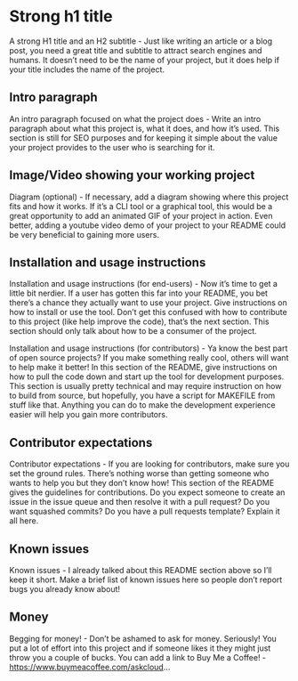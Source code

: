 # Strong h1 title

A strong H1 title and an H2 subtitle - Just like writing an article or a blog post, you need a great title and subtitle to attract search engines and humans. It doesn’t need to be the name of your project, but it does help if your title includes the name of the project.

## Intro paragraph

An intro paragraph focused on what the project does - Write an intro paragraph about what this project is, what it does, and how it’s used. This section is still for SEO purposes and for keeping it simple about the value your project provides to the user who is searching for it.

## Image/Video showing your working project

Diagram (optional) - If necessary, add a diagram showing where this project fits and how it works. If it’s a CLI tool or a graphical tool, this would be a great opportunity to add an animated GIF of your project in action. Even better, adding a youtube video demo of your project to your README could be very beneficial to gaining more users.

## Installation and usage instructions

Installation and usage instructions (for end-users) - Now it’s time to get a little bit nerdier. If a user has gotten this far into your README, you bet there’s a chance they actually want to use your project. Give instructions on how to install or use the tool. Don’t get this confused with how to contribute to this project (like help improve the code), that’s the next section. This section should only talk about how to be a consumer of the project.

Installation and usage instructions (for contributors) - Ya know the best part of open source projects? If you make something really cool, others will want to help make it better! In this section of the README, give instructions on how to pull the code down and start up the tool for development purposes. This section is usually pretty technical and may require instruction on how to build from source, but hopefully, you have a script for MAKEFILE from stuff like that. Anything you can do to make the development experience easier will help you gain more contributors.

## Contributor expectations

Contributor expectations - If you are looking for contributors, make sure you set the ground rules. There’s nothing worse than getting someone who wants to help you but they don’t know how! This section of the README gives the guidelines for contributions. Do you expect someone to create an issue in the issue queue and then resolve it with a pull request? Do you want squashed commits? Do you have a pull requests template? Explain it all here.

## Known issues

Known issues - I already talked about this README section above so I’ll keep it short. Make a brief list of known issues here so people don’t report bugs you already know about!

## Money

Begging for money! - Don’t be ashamed to ask for money. Seriously! You put a lot of effort into this project and if someone likes it they might just throw you a couple of bucks. You can add a link to Buy Me a Coffee! - https://www.buymeacoffee.com/askcloud...
